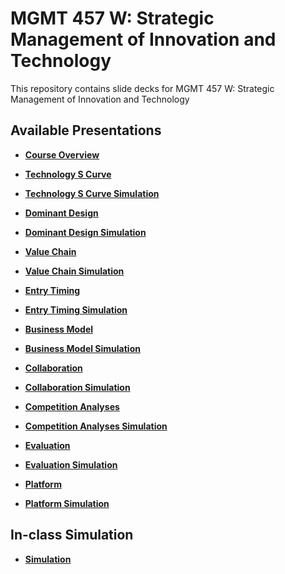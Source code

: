 
# MGMT 457 W: Strategic Management of Innovation and Technology

This repository contains slide decks for MGMT 457 W: Strategic Management of Innovation and Technology

## Available Presentations

*   **[Course Overview](./slides_overview/Overview.html)**

*   **[Technology S Curve](./slides_techcomplement/TechnologyScurve.html)**
*   **[Technology S Curve Simulation](./slides_techcomplement/TechnologyScurveSimulation.html)**

*   **[Dominant Design](./slides_dominantdesign/img/DominantDesignslides.html)**
*   **[Dominant Design Simulation](./slides_dominantdesign/img/DominantDesign_simulation.html)**

*   **[Value Chain](./slides_valuechain/ValueChain.html)**
*   **[Value Chain Simulation](./slides_valuechain/ValueChainSimulation.html)**

*   **[Entry Timing](./slides_entrytiming/EntryTiming.html)**
*   **[Entry Timing Simulation](./slides_entrytiming/EntryTimingSimulation.html)**

*   **[Business Model](./slides_businessmodel/BusinessModel.html)**
*   **[Business Model Simulation](./slides_businessmodel/BusinessModelSimulation.html)**

*   **[Collaboration](./slides_collaboration/Collaboration.html)**
*   **[Collaboration Simulation](./slides_collaboration/CollaborationSimulation.html)**

*   **[Competition Analyses](./slides_competitionanalyses/CompetitionAnalyses.html)**
*   **[Competition Analyses Simulation](./slides_competitionanalyses/CompetitionAnalysesSimulation.html)**

*   **[Evaluation](./slides_evaluation/Evaluation.html)**
*   **[Evaluation Simulation](./slides_evaluation/EvaluationSimulation.html)**

*   **[Platform](./slides_platform/Platform.html)**
*   **[Platform Simulation](./slides_platform/PlatformSimulation.html)**


## In-class Simulation

*   **[Simulation](https://bcs.statherian.com)**
